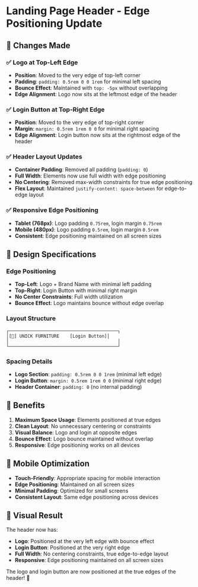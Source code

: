 # Landing Page Header - Edge Positioning Update

## 🎯 Changes Made

### ✅ **Logo at Top-Left Edge**
- **Position**: Moved to the very edge of top-left corner
- **Padding**: `padding: 0.5rem 0 0 1rem` for minimal left spacing
- **Bounce Effect**: Maintained with `top: -5px` without overlapping
- **Edge Alignment**: Logo now sits at the leftmost edge of the header

### ✅ **Login Button at Top-Right Edge**
- **Position**: Moved to the very edge of top-right corner
- **Margin**: `margin: 0.5rem 1rem 0 0` for minimal right spacing
- **Edge Alignment**: Login button now sits at the rightmost edge of the header

### ✅ **Header Layout Updates**
- **Container Padding**: Removed all padding (`padding: 0`)
- **Full Width**: Elements now use full width with edge positioning
- **No Centering**: Removed max-width constraints for true edge positioning
- **Flex Layout**: Maintained `justify-content: space-between` for edge-to-edge layout

### ✅ **Responsive Edge Positioning**
- **Tablet (768px)**: Logo padding `0.75rem`, login margin `0.75rem`
- **Mobile (480px)**: Logo padding `0.5rem`, login margin `0.5rem`
- **Consistent**: Edge positioning maintained on all screen sizes

## 🎨 Design Specifications

### **Edge Positioning**
- **Top-Left**: Logo + Brand Name with minimal left padding
- **Top-Right**: Login Button with minimal right margin
- **No Center Constraints**: Full width utilization
- **Bounce Effect**: Logo maintains bounce without edge overlap

### **Layout Structure**
```
┌─────────────────────────────────────────┐
│[🔴] UNICK FURNITURE    [Login Button]│
│                                         │
└─────────────────────────────────────────┘
```

### **Spacing Details**
- **Logo Section**: `padding: 0.5rem 0 0 1rem` (minimal left edge)
- **Login Button**: `margin: 0.5rem 1rem 0 0` (minimal right edge)
- **Header Container**: `padding: 0` (no internal padding)

## 🚀 Benefits

1. **Maximum Space Usage**: Elements positioned at true edges
2. **Clean Layout**: No unnecessary centering or constraints
3. **Visual Balance**: Logo and login at opposite edges
4. **Bounce Effect**: Logo bounce maintained without overlap
5. **Responsive**: Edge positioning works on all devices

## 📱 Mobile Optimization

- **Touch-Friendly**: Appropriate spacing for mobile interaction
- **Edge Positioning**: Maintained on all screen sizes
- **Minimal Padding**: Optimized for small screens
- **Consistent Layout**: Same edge positioning across devices

## 🎯 Visual Result

The header now has:
- **Logo**: Positioned at the very left edge with bounce effect
- **Login Button**: Positioned at the very right edge
- **Full Width**: No centering constraints, true edge-to-edge layout
- **Responsive**: Edge positioning maintained on all screen sizes

The logo and login button are now positioned at the true edges of the header! 🎉
